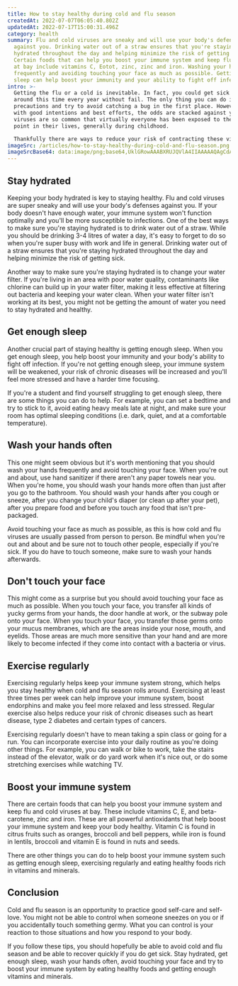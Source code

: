 ```yaml
---
title: How to stay healthy during cold and flu season
createdAt: 2022-07-07T06:05:40.802Z
updatedAt: 2022-07-17T15:00:31.496Z
category: health
summary: Flu and cold viruses are sneaky and will use your body's defenses
  against you. Drinking water out of a straw ensures that you're staying
  hydrated throughout the day and helping minimize the risk of getting sick.
  Certain foods that can help you boost your immune system and keep flu and flu
  at bay include vitamins C, Eotot, zinc, zinc and iron. Washing your hands
  frequently and avoiding touching your face as much as possible. Getting enough
  sleep can help boost your immunity and your ability to fight off infections.
intro: >-
  Getting the flu or a cold is inevitable. In fact, you could get sick
  around this time every year without fail. The only thing you can do is take
  precautions and try to avoid catching a bug in the first place. However, even
  with good intentions and best efforts, the odds are stacked against you. These
  viruses are so common that virtually everyone has been exposed to them at some
  point in their lives, generally during childhood. 

  Thankfully there are ways to reduce your risk of contracting these viruses and being able to recover quickly if they manage to sneak through your defenses. Cold and flu season brings with it stressors like school, work, family obligations and end-of-year deadlines—not exactly ideal conditions for keeping your immune system strong!
imageSrc: /articles/how-to-stay-healthy-during-cold-and-flu-season.png
imageSrcBase64: data:image/png;base64,UklGRowAAABXRUJQVlA4IIAAAAAQAgCdASoKAAoAAUAmJbACdAYs3kwrnmAAAP7CEvzPZIHkw9sWcOIvYf760OIezd3cZ1mBVfqqJ1TV69Zgl52FCxLJ37WUdT+FDS8YDQ6xi+ijFNPg4lf+aP3IYubGViAKIn3352eOKw3wro2q/7iUfv3+f8wyxif5P/k25gAAAA==
---
```


## Stay hydrated

Keeping your body hydrated is key to staying healthy. Flu and cold viruses are super sneaky and will use your body's defenses against you. If your body doesn't have enough water, your immune system won't function optimally and you'll be more susceptible to infections. One of the best ways to make sure you're staying hydrated is to drink water out of a straw. While you should be drinking 3-4 litres of water a day, it's easy to forget to do so when you're super busy with work and life in general. Drinking water out of a straw ensures that you're staying hydrated throughout the day and helping minimize the risk of getting sick.

Another way to make sure you're staying hydrated is to change your water filter. If you're living in an area with poor water quality, contaminants like chlorine can build up in your water filter, making it less effective at filtering out bacteria and keeping your water clean. When your water filter isn't working at its best, you might not be getting the amount of water you need to stay hydrated and healthy.

## Get enough sleep

Another crucial part of staying healthy is getting enough sleep. When you get enough sleep, you help boost your immunity and your body's ability to fight off infection.
If you're not getting enough sleep, your immune system will be weakened, your risk of chronic diseases will be increased and you'll feel more stressed and have a harder time focusing.

If you're a student and find yourself struggling to get enough sleep, there are some things you can do to help. For example, you can set a bedtime and try to stick to it, avoid eating heavy meals late at night, and make sure your room has optimal sleeping conditions (i.e. dark, quiet, and at a comfortable temperature).

## Wash your hands often

This one might seem obvious but it's worth mentioning that you should wash your hands frequently and avoid touching your face. When you're out and about, use hand sanitizer if there aren't any paper towels near you.
When you're home, you should wash your hands more often than just after you go to the bathroom. You should wash your hands after you cough or sneeze, after you change your child's diaper (or clean up after your pet), after you prepare food and before you touch any food that isn't pre-packaged.

Avoid touching your face as much as possible, as this is how cold and flu viruses are usually passed from person to person. Be mindful when you're out and about and be sure not to touch other people, especially if you're sick. If you do have to touch someone, make sure to wash your hands afterwards.

## Don't touch your face

This might come as a surprise but you should avoid touching your face as much as possible. When you touch your face, you transfer all kinds of yucky germs from your hands, the door handle at work, or the subway pole onto your face.
When you touch your face, you transfer those germs onto your mucus membranes, which are the areas inside your nose, mouth, and eyelids. Those areas are much more sensitive than your hand and are more likely to become infected if they come into contact with a bacteria or virus.

## Exercise regularly

Exercising regularly helps keep your immune system strong, which helps you stay healthy when cold and flu season rolls around.
Exercising at least three times per week can help improve your immune system, boost endorphins and make you feel more relaxed and less stressed. Regular exercise also helps reduce your risk of chronic diseases such as heart disease, type 2 diabetes and certain types of cancers.

Exercising regularly doesn't have to mean taking a spin class or going for a run. You can incorporate exercise into your daily routine as you're doing other things. For example, you can walk or bike to work, take the stairs instead of the elevator, walk or do yard work when it's nice out, or do some stretching exercises while watching TV.

## Boost your immune system

There are certain foods that can help you boost your immune system and keep flu and cold viruses at bay.
These include vitamins C, E, and beta-carotene, zinc and iron.
These are all powerful antioxidants that help boost your immune system and keep your body healthy. Vitamin C is found in citrus fruits such as oranges, broccoli and bell peppers, while iron is found in lentils, broccoli and vitamin E is found in nuts and seeds.

There are other things you can do to help boost your immune system such as getting enough sleep, exercising regularly and eating healthy foods rich in vitamins and minerals.

## Conclusion

Cold and flu season is an opportunity to practice good self-care and self-love. You might not be able to control when someone sneezes on you or if you accidentally touch something germy. What you can control is your reaction to those situations and how you respond to your body.

If you follow these tips, you should hopefully be able to avoid cold and flu season and be able to recover quickly if you do get sick. Stay hydrated, get enough sleep, wash your hands often, avoid touching your face and try to boost your immune system by eating healthy foods and getting enough vitamins and minerals.
